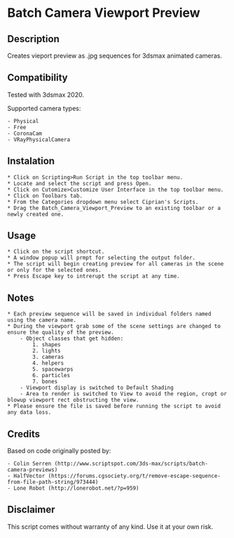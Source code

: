 # Batch Camera Viewport Preview

## Description

Creates vieport preview as .jpg sequences for 3dsmax animated cameras.

## Compatibility

Tested with 3dsmax 2020.

Supported camera types:

    - Physical
    - Free
    - CoronaCam
    - VRayPhysicalCamera

## Instalation

    * Click on Scripting>Run Script in the top toolbar menu.
    * Locate and select the script and press Open.
    * Click on Cutomize>Customize User Interface in the top toolbar menu.
    * Click on Toolbars tab.
    * From the Categories dropdown menu select Ciprian's Scripts.
    * Drag the Batch_Camera_Viewport_Preview to an existing toolbar or a newly created one.

## Usage

    * Click on the script shortcut.
    * A window popup will prmpt for selecting the output folder.
    * The script will begin creating preview for all cameras in the scene or only for the selected ones.
    * Press Escape key to intrerupt the script at any time.

## Notes

    * Each preview sequence will be saved in individual folders named using the camera name.
    * During the viewport grab some of the scene settings are changed to ensure the quality of the preview.
        - Object classes that get hidden:
            1. shapes
            2. lights
            3. cameras
            4. helpers
            5. spacewarps
            6. particles
            7. bones
        - Viewport display is switched to Default Shading
        - Area to render is switched to View to avoid the region, cropt or blowup viewport rect obstructing the view.
    * Please ensure the file is saved before running the script to avoid any data loss.

## Credits

Based on code originally posted by:

    - Colin Serren (http://www.scriptspot.com/3ds-max/scripts/batch-camera-previews)
    - HalfVector (https://forums.cgsociety.org/t/remove-escape-sequence-from-file-path-string/973444)
    - Lone Robot (http://lonerobot.net/?p=959)

## Disclaimer

This script comes without warranty of any kind. Use it at your own risk.
